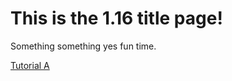 # This is the 1.16 title page!

Something something yes fun time.

[Tutorial A](.././tutorial-a/markdown/tutorial-a.md)